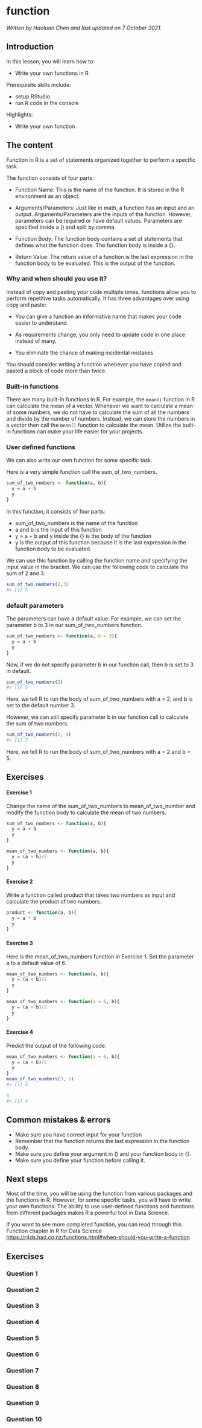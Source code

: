 


# function

*Written by Haoluan Chen and last updated on 7 October 2021.*

## Introduction

In this lesson, you will learn how to:

- Write your own functions in R

Prerequisite skills include:

- setup RStudio
- run R code in the console

Highlights:

- Write your own function


## The content


Function in R is a set of statements organized together to perform a specific task. 

The function consists of four parts: 

- Function Name: This is the name of the function. It is stored in the R environment as an object.

- Arguments/Parameters: Just like in math, a function has an input and an output. Arguments/Parameters are the inputs of the function. However, parameters can be required or have default values. Parameters are specified inside a () and split by comma. 

- Function Body: The function body contains a set of statements that defines what the function does. The function body is inside a {}.

- Return Value: The return value of a function is the last expression in the function body to be evaluated. This is the output of the function.

### Why and when should you use it?

Instead of copy and pasting your code multiple times, functions allow you to perform repetitive tasks automatically. It has three advantages over using copy and paste:

- You can give a function an informative name that makes your code easier to understand.

- As requirements change, you only need to update code in one place instead of many.

- You eliminate the chance of making incidental mistakes 

You should consider writing a function whenever you have copied and pasted a block of code more than twice.


### Built-in functions 

There are many built-in functions in R. For example, the `mean()` function in R can calculate the mean of a vector. Whenever we want to calculate a mean of some numbers, we do not have to calculate the sum of all the numbers and divide by the number of numbers. Instead, we can store the numbers in a vector then call the `mean()` function to calculate the mean. Utilize the built-in functions can make your life easier for your projects. 


### User defined functions

We can also write our own function for some specific task.

Here is a very simple function call the sum_of_two_numbers. 


```r
sum_of_two_numbers <- function(a, b){
  y = a + b
  y
}
```


In this function, it consists of four parts: 

- sum_of_two_numbers is the name of the function 
- a and b is the input of this function 
- y = a + b and y inside the {} is the body of the function
- y is the output of this function because it is the last expression in the function body to be evaluated.

We can use this function by calling the function name and specifying the input value in the bracket. We can use the following code to calculate the sum of 2 and 3. 


```r
sum_of_two_numbers(2,3)
#> [1] 5
```

### default parameters
The parameters can have a default value. 
For example, we can set the parameter b to 3 in our sum_of_two_numbers function. 


```r
sum_of_two_numbers <- function(a, b = 3){
  y = a + b
  y
}
```

Now, if we do not specify parameter b in our function call, then b is set to 3 in default. 


```r
sum_of_two_numbers(2)
#> [1] 5
```

Here, we tell R to run the body of sum_of_two_numbers with a = 2, and b is set to the default number 3. 

However, we can still specify parameter b in our function call to calculate the sum of two numbers.


```r
sum_of_two_numbers(2, 5)
#> [1] 7
```

Here, we tell R to run the body of sum_of_two_numbers with a = 2 and b = 5. 

## Exercises

#### Exercise 1

Change the name of the sum_of_two_numbers to mean_of_two_number and modify the function body to calculate the mean of two numbers.


```r
sum_of_two_numbers <- function(a, b){
  y = a + b
  y
}
```



```r
mean_of_two_numbers <- function(a, b){
  y = (a + b)/2
  y
}
```

#### Exercise 2
Write a function called product that takes two numbers as input and calculate the product of two numbers.





```r
product <- function(a, b){
  y = a * b
  y
}
```

#### Exercise 3
Here is the mean_of_two_numbers function in Exercise 1. Set the parameter a to a default value of 6. 


```r
mean_of_two_numbers <- function(a, b){
  y = (a + b)/2
  y
}
```



```r
mean_of_two_numbers <- function(a = 6, b){
  y = (a + b)/2
  y
}
```

#### Exercise 4
Predict the output of the following code.


```r
mean_of_two_numbers <- function(a = 6, b){
  y = (a + b)/2
  y
}
mean_of_two_numbers(3, 5)
#> [1] 4
```



```r
4
#> [1] 4
```




## Common mistakes & errors

- Make sure you have correct input for your function
- Remember that the function returns the last expression in the function body.
- Make sure you define your argument in () and your function body in {}.
- Make sure you define your function before calling it. 



## Next steps
Most of the time, you will be using the function from various packages and the functions in R. However, for some specific tasks, you will have to write your own functions. The ability to use user-defined functions and functions from different packages makes R a powerful tool in Data Science.   

If you want to see more completed function, you can read through this Function chapter in R for Data Science
https://r4ds.had.co.nz/functions.html#when-should-you-write-a-function



## Exercises

### Question 1

### Question 2

### Question 3

### Question 4

### Question 5

### Question 6

### Question 7

### Question 8

### Question 9

### Question 10
